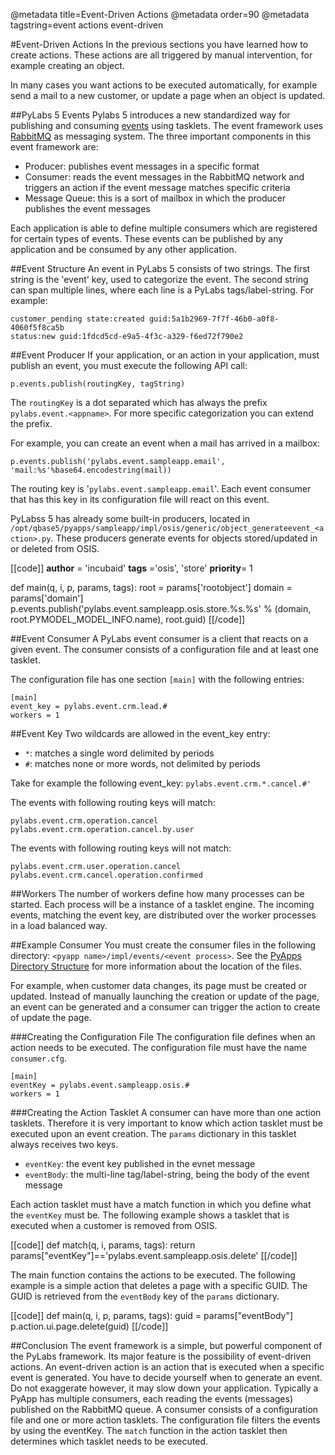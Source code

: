 @metadata title=Event-Driven Actions
@metadata order=90
@metadata tagstring=event actions event-driven

[rabbit]: http://www.rabbitmq.com/
[pyappdir]: #/PyLabsApps/Introduction
[events]: #/Overview/Events

#Event-Driven Actions
In the previous sections you have learned how to create actions. These actions are all triggered by manual intervention, for example creating an object.

In many cases you want actions to be executed automatically, for example send a mail to a new customer, or update a page when an object is updated.


##PyLabs 5 Events
Pylabs 5 introduces a new standardized way for publishing and consuming [events][] using tasklets. The event framework uses [RabbitMQ][rabbit] as messaging system. The three important components in this event framework are:

* Producer: publishes event messages in a specific format
* Consumer: reads the event messages in the RabbitMQ network and triggers an action if the event message matches specific criteria
* Message Queue: this is a sort of mailbox in which the producer publishes the event messages

Each application is able to define multiple consumers which are registered for certain types of events. These events can be published by any application and be consumed by any other application.


##Event Structure
An event in PyLabs 5 consists of two strings. The first string is the 'event' key, used to categorize the event. The second string can span multiple lines, where each line is a PyLabs tags/label-string. For example:

    customer_pending state:created guid:5a1b2969-7f7f-46b0-a0f8-4060f5f8ca5b
    status:new guid:1fdcd5cd-e9a5-4f3c-a329-f6ed72f790e2


##Event Producer
If your application, or an action in your application, must publish an event, you must execute the following API call:
    
    p.events.publish(routingKey, tagString)

The `routingKey` is a dot separated which has always the prefix `pylabs.event.<appname>`. For more specific categorization you can extend the prefix.

For example, you can create an event when a mail has arrived in a mailbox:

    p.events.publish('pylabs.event.sampleapp.email', 'mail:%s'%base64.encodestring(mail))

The routing key is '`pylabs.event.sampleapp.email`'. Each event consumer that has this key in its configuration file will react on this event.

PyLabss 5 has already some built-in producers, located in `/opt/qbase5/pyapps/sampleapp/impl/osis/generic/object_generateevent_<action>.py`. These producers generate events for objects stored/updated in or deleted from OSIS.

[[code]]
__author__ = 'incubaid'
__tags__ ='osis', 'store'
__priority__= 1

def main(q, i, p, params, tags):
    root = params['rootobject']
    domain = params['domain'] 
    p.events.publish('pylabs.event.sampleapp.osis.store.%s.%s' % (domain, root.PYMODEL_MODEL_INFO.name), root.guid)
[[/code]]
    

##Event Consumer
A PyLabs event consumer is a client that reacts on a given event. The consumer consists of a configuration file and at least one tasklet.

The configuration file has one section `[main]` with the following entries:

    [main]
    event_key = pylabs.event.crm.lead.#
    workers = 1


##Event Key
Two wildcards are allowed in the event_key entry:

* `*`: matches a single word delimited by periods
* `#`: matches none or more words, not delimited by periods

Take for example the following event_key: `pylabs.event.crm.*.cancel.#'`

The events with following routing keys will match:

    pylabs.event.crm.operation.cancel
    pylabs.event.crm.operation.cancel.by.user

The events with following routing keys will not match:

    pylabs.event.crm.user.operation.cancel
    pylabs.event.crm.cancel.operation.confirmed


##Workers
The number of workers define how many processes can be started. Each process will be a instance of a tasklet engine. The incoming events, matching the event key, are distributed over the worker processes in a load balanced way. 


##Example Consumer
You must create the consumer files in the following directory: `<pyapp name>/impl/events/<event process>`. See the [PyApps Directory Structure][pyappdir] for more information about the location of the files.

For example, when customer data changes, its page must be created or updated. Instead of manually launching the creation or update of the page, an event can be generated and a consumer can trigger the action to create of update the page.


###Creating the Configuration File
The configuration file defines when an action needs to be executed. The configuration file must have the name `consumer.cfg`.

    [main]
    eventKey = pylabs.event.sampleapp.osis.#
    workers = 1


###Creating the Action Tasklet
A consumer can have more than one action tasklets. Therefore it is very important to know which action tasklet must be executed upon an event creation. The `params` dictionary in this tasklet always receives two keys. 

* `eventKey`: the event key published in the evnet message
* `eventBody`: the multi-line tag/label-string, being the body of the event message

Each action tasklet must have a match function in which you define what the `eventKey` must be. The following example shows a tasklet that is executed when a customer is removed from OSIS.

[[code]]
def match(q, i, params, tags):
    return params["eventKey"]=='pylabs.event.sampleapp.osis.delete'
[[/code]]    

The main function contains the actions to be executed. The following example is a simple action that deletes a page with a specific GUID. The GUID is retrieved from the `eventBody` key of the `params` dictionary.

[[code]]
def main(q, i, p, params, tags):
    guid = params["eventBody"]
    p.action.ui.page.delete(guid)
[[/code]]


##Conclusion
The event framework is a simple, but powerful component of the PyLabs framework. Its major feature is the possibility of event-driven actions.
An event-driven action is an action that is executed when a specific event is generated. You have to decide yourself when to generate an event. Do not exaggerate however, it may slow down your application.
Typically a PyApp has multiple consumers, each reading the events (messages) published on the RabbitMQ queue. A consumer consists of a configuration file and one or more action tasklets. The configuration file filters the events by using the eventKey. The `match` function in the action tasklet then determines which tasklet needs to be executed.


